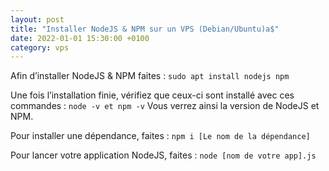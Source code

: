 ```yaml
---
layout: post
title: "Installer NodeJS & NPM sur un VPS (Debian/Ubuntu)a$"
date: 2022-01-01 15:30:00 +0100
category: vps
---
```


Afin d’installer NodeJS & NPM faites : 
```sudo apt install nodejs npm```

Une fois l’installation finie, vérifiez que ceux-ci sont installé avec ces commandes : `node -v et npm -v`
Vous verrez ainsi la version de NodeJS et NPM.

Pour installer une dépendance, faites : `npm i [Le nom de la dépendance]`

Pour lancer votre application NodeJS, faites : `node [nom de votre app].js`
